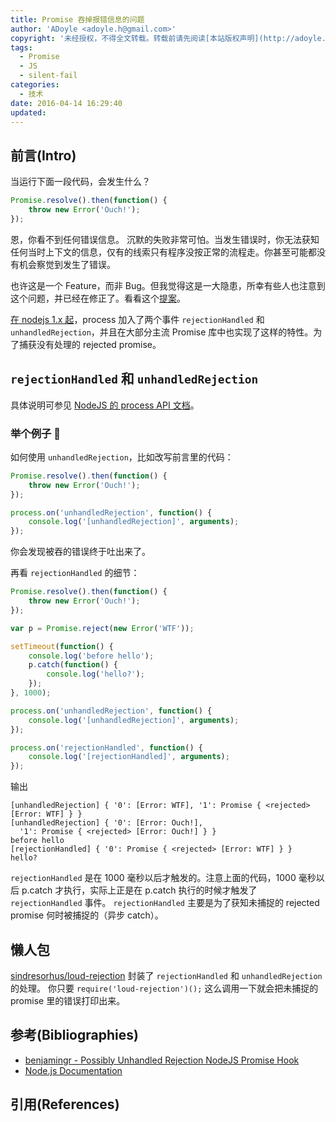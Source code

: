 ```yaml
---
title: Promise 吞掉报错信息的问题
author: 'ADoyle <adoyle.h@gmail.com>'
copyright: '未经授权，不得全文转载。转载前请先阅读[本站版权声明](http://adoyle.me/copyright)'
tags:
  - Promise
  - JS
  - silent-fail
categories:
  - 技术
date: 2016-04-14 16:29:40
updated:
---
```



## 前言(Intro)

当运行下面一段代码，会发生什么？

```js
Promise.resolve().then(function() {
    throw new Error('Ouch!');
});
```

恩，你看不到任何错误信息。
沉默的失败非常可怕。当发生错误时，你无法获知任何当时上下文的信息，仅有的线索只有程序没按正常的流程走。你甚至可能都没有机会察觉到发生了错误。

也许这是一个 Feature，而非 Bug。但我觉得这是一大隐患，所幸有些人也注意到这个问题，并已经在修正了。看看这个[提案][B1]。

[在 nodejs 1.x 起][0]，process 加入了两个事件 `rejectionHandled` 和 `unhandledRejection`，并且在大部分主流 Promise 库中也实现了这样的特性。为了捕获没有处理的 rejected promise。

<!-- more -->

## `rejectionHandled` 和 `unhandledRejection`

具体说明可参见 [NodeJS 的 process API 文档](https://nodejs.org/dist/latest-v5.x/docs/api/process.html#process_event_unhandledrejection)。

### 举个例子 🌰

如何使用 `unhandledRejection`，比如改写前言里的代码：

```js
Promise.resolve().then(function() {
    throw new Error('Ouch!');
});

process.on('unhandledRejection', function() {
    console.log('[unhandledRejection]', arguments);
});
```

你会发现被吞的错误终于吐出来了。

再看 `rejectionHandled` 的细节：

```js
Promise.resolve().then(function() {
    throw new Error('Ouch!');
});

var p = Promise.reject(new Error('WTF'));

setTimeout(function() {
    console.log('before hello');
    p.catch(function() {
        console.log('hello?');
    });
}, 1000);

process.on('unhandledRejection', function() {
    console.log('[unhandledRejection]', arguments);
});

process.on('rejectionHandled', function() {
    console.log('[rejectionHandled]', arguments);
});
```

输出

```
[unhandledRejection] { '0': [Error: WTF], '1': Promise { <rejected> [Error: WTF] } }
[unhandledRejection] { '0': [Error: Ouch!],
  '1': Promise { <rejected> [Error: Ouch!] } }
before hello
[rejectionHandled] { '0': Promise { <rejected> [Error: WTF] } }
hello?
```

`rejectionHandled` 是在 1000 毫秒以后才触发的。注意上面的代码，1000 毫秒以后 p.catch 才执行，实际上正是在 p.catch 执行的时候才触发了 `rejectionHandled` 事件。
`rejectionHandled` 主要是为了获知未捕捉的 rejected promise 何时被捕捉的（异步 catch）。

## 懒人包

[sindresorhus/loud-rejection][] 封装了 `rejectionHandled` 和 `unhandledRejection` 的处理。
你只要 `require('loud-rejection')();` 这么调用一下就会把未捕捉的 promise 里的错误打印出来。

## 参考(Bibliographies)
- [benjamingr - Possibly Unhandled Rejection NodeJS Promise Hook][B1]
- [Node.js Documentation][B2]

## 引用(References)
[^1]: [][R1]


<!-- 以下是相关链接 -->

[R1]: <url> "备注"

[B1]: https://gist.github.com/benjamingr/0237932cee84712951a2
[B2]: https://nodejs.org/dist/latest-v5.x/docs/api/process.html

[0]: https://github.com/nodejs/node/pull/758

[sindresorhus/loud-rejection]: https://github.com/sindresorhus/loud-rejection

